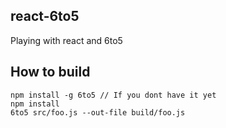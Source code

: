 ## react-6to5
Playing with react and 6to5

## How to build
```shell
npm install -g 6to5 // If you dont have it yet
npm install
6to5 src/foo.js --out-file build/foo.js
```

